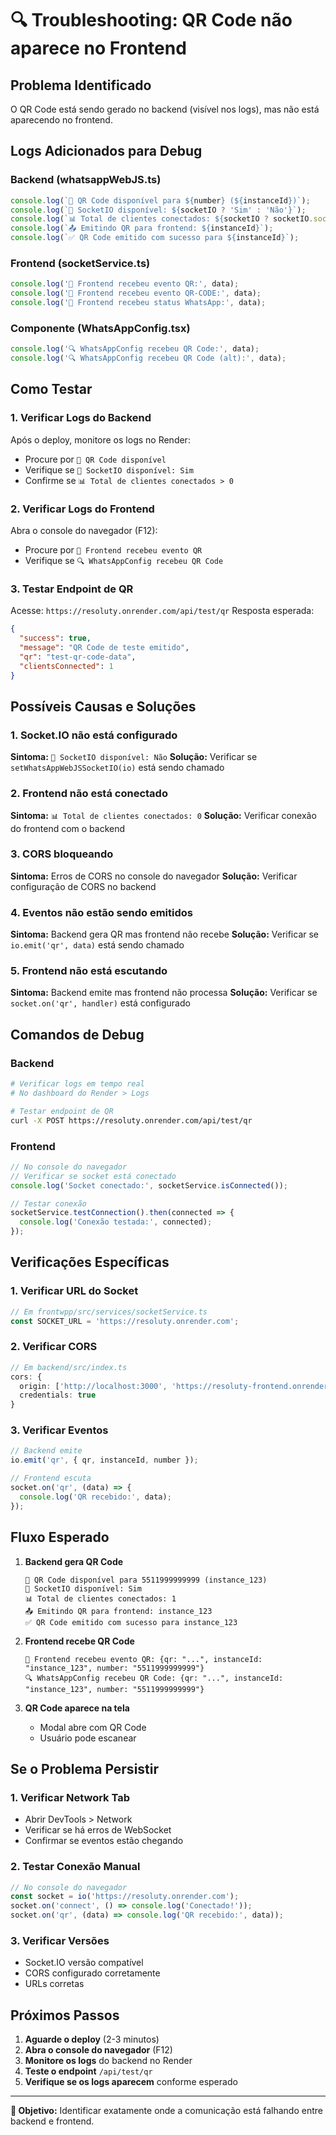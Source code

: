 # 🔍 Troubleshooting: QR Code não aparece no Frontend

## Problema Identificado
O QR Code está sendo gerado no backend (visível nos logs), mas não está aparecendo no frontend.

## Logs Adicionados para Debug

### Backend (whatsappWebJS.ts)
```typescript
console.log(`📱 QR Code disponível para ${number} (${instanceId})`);
console.log(`📡 SocketIO disponível: ${socketIO ? 'Sim' : 'Não'}`);
console.log(`📊 Total de clientes conectados: ${socketIO ? socketIO.sockets.sockets.size : 0}`);
console.log(`📤 Emitindo QR para frontend: ${instanceId}`);
console.log(`✅ QR Code emitido com sucesso para ${instanceId}`);
```

### Frontend (socketService.ts)
```typescript
console.log('📱 Frontend recebeu evento QR:', data);
console.log('📱 Frontend recebeu evento QR-CODE:', data);
console.log('📱 Frontend recebeu status WhatsApp:', data);
```

### Componente (WhatsAppConfig.tsx)
```typescript
console.log('🔍 WhatsAppConfig recebeu QR Code:', data);
console.log('🔍 WhatsAppConfig recebeu QR Code (alt):', data);
```

## Como Testar

### 1. Verificar Logs do Backend
Após o deploy, monitore os logs no Render:
- Procure por `📱 QR Code disponível`
- Verifique se `📡 SocketIO disponível: Sim`
- Confirme se `📊 Total de clientes conectados > 0`

### 2. Verificar Logs do Frontend
Abra o console do navegador (F12):
- Procure por `📱 Frontend recebeu evento QR`
- Verifique se `🔍 WhatsAppConfig recebeu QR Code`

### 3. Testar Endpoint de QR
Acesse: `https://resoluty.onrender.com/api/test/qr`
Resposta esperada:
```json
{
  "success": true,
  "message": "QR Code de teste emitido",
  "qr": "test-qr-code-data",
  "clientsConnected": 1
}
```

## Possíveis Causas e Soluções

### 1. **Socket.IO não está configurado**
**Sintoma:** `📡 SocketIO disponível: Não`
**Solução:** Verificar se `setWhatsAppWebJSSocketIO(io)` está sendo chamado

### 2. **Frontend não está conectado**
**Sintoma:** `📊 Total de clientes conectados: 0`
**Solução:** Verificar conexão do frontend com o backend

### 3. **CORS bloqueando**
**Sintoma:** Erros de CORS no console do navegador
**Solução:** Verificar configuração de CORS no backend

### 4. **Eventos não estão sendo emitidos**
**Sintoma:** Backend gera QR mas frontend não recebe
**Solução:** Verificar se `io.emit('qr', data)` está sendo chamado

### 5. **Frontend não está escutando**
**Sintoma:** Backend emite mas frontend não processa
**Solução:** Verificar se `socket.on('qr', handler)` está configurado

## Comandos de Debug

### Backend
```bash
# Verificar logs em tempo real
# No dashboard do Render > Logs

# Testar endpoint de QR
curl -X POST https://resoluty.onrender.com/api/test/qr
```

### Frontend
```javascript
// No console do navegador
// Verificar se socket está conectado
console.log('Socket conectado:', socketService.isConnected());

// Testar conexão
socketService.testConnection().then(connected => {
  console.log('Conexão testada:', connected);
});
```

## Verificações Específicas

### 1. **Verificar URL do Socket**
```typescript
// Em frontwpp/src/services/socketService.ts
const SOCKET_URL = 'https://resoluty.onrender.com';
```

### 2. **Verificar CORS**
```typescript
// Em backend/src/index.ts
cors: {
  origin: ['http://localhost:3000', 'https://resoluty-frontend.onrender.com', 'https://resoluty.onrender.com'],
  credentials: true
}
```

### 3. **Verificar Eventos**
```typescript
// Backend emite
io.emit('qr', { qr, instanceId, number });

// Frontend escuta
socket.on('qr', (data) => {
  console.log('QR recebido:', data);
});
```

## Fluxo Esperado

1. **Backend gera QR Code**
   ```
   📱 QR Code disponível para 5511999999999 (instance_123)
   📡 SocketIO disponível: Sim
   📊 Total de clientes conectados: 1
   📤 Emitindo QR para frontend: instance_123
   ✅ QR Code emitido com sucesso para instance_123
   ```

2. **Frontend recebe QR Code**
   ```
   📱 Frontend recebeu evento QR: {qr: "...", instanceId: "instance_123", number: "5511999999999"}
   🔍 WhatsAppConfig recebeu QR Code: {qr: "...", instanceId: "instance_123", number: "5511999999999"}
   ```

3. **QR Code aparece na tela**
   - Modal abre com QR Code
   - Usuário pode escanear

## Se o Problema Persistir

### 1. **Verificar Network Tab**
- Abrir DevTools > Network
- Verificar se há erros de WebSocket
- Confirmar se eventos estão chegando

### 2. **Testar Conexão Manual**
```javascript
// No console do navegador
const socket = io('https://resoluty.onrender.com');
socket.on('connect', () => console.log('Conectado!'));
socket.on('qr', (data) => console.log('QR recebido:', data));
```

### 3. **Verificar Versões**
- Socket.IO versão compatível
- CORS configurado corretamente
- URLs corretas

## Próximos Passos

1. **Aguarde o deploy** (2-3 minutos)
2. **Abra o console do navegador** (F12)
3. **Monitore os logs** do backend no Render
4. **Teste o endpoint** `/api/test/qr`
5. **Verifique se os logs aparecem** conforme esperado

---

**🎯 Objetivo:** Identificar exatamente onde a comunicação está falhando entre backend e frontend. 